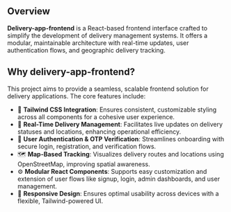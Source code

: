 ## Overview

**Delivery-app-frontend** is a React-based frontend interface crafted to simplify the development of delivery management systems. It offers a modular, maintainable architecture with real-time updates, user authentication flows, and geographic delivery tracking.

## Why delivery-app-frontend?

This project aims to provide a seamless, scalable frontend solution for delivery applications. The core features include:

- 🌸 **Tailwind CSS Integration**: Ensures consistent, customizable styling across all components for a cohesive user experience.
- 🚀 **Real-Time Delivery Management**: Facilitates live updates on delivery statuses and locations, enhancing operational efficiency.
- 🔐 **User Authentication & OTP Verification**: Streamlines onboarding with secure login, registration, and verification flows.
- 🗺️ **Map-Based Tracking**: Visualizes delivery routes and locations using OpenStreetMap, improving spatial awareness.
- ⚙️ **Modular React Components**: Supports easy customization and extension of user flows like signup, login, admin dashboards, and user management.
- 📱 **Responsive Design**: Ensures optimal usability across devices with a flexible, Tailwind-powered UI.
